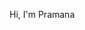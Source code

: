 Hi, I'm Pramana 

<!---
PramanaSaldin/PramanaSaldin is a ✨ special ✨ repository because its `README.md` (this file) appears on your GitHub profile.
You can click the Preview link to take a look at your changes.
--->
